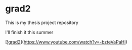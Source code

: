 # grad2

This is my thesis project repository

I'll finish it this summer

[[!grad2](https://img.youtube.com/vi/-bzteVaPaHI/0.jpg)](https://www.youtube.com/watch?v=-bzteVaPaHI)
